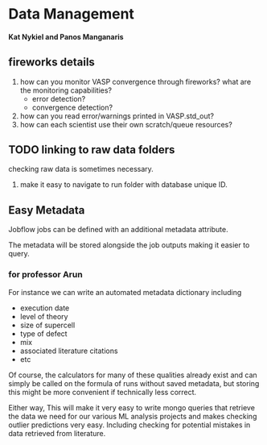 # Data Management
#### Kat Nykiel and Panos Manganaris

## fireworks details
1. how can you monitor VASP convergence through fireworks?
   what are the monitoring capabilities?
   - error detection?
   - convergence detection?
2. how can you read error/warnings printed in VASP.std_out?
3. how can each scientist use their own scratch/queue resources?

## TODO linking to raw data folders
checking raw data is sometimes necessary.

1. make it easy to navigate to run folder with database unique ID.

## Easy Metadata
Jobflow jobs can be defined with an additional metadata attribute.

The metadata will be stored alongside the job outputs making it easier to query.

### for professor Arun
For instance we can write an automated metadata dictionary including
- execution date
- level of theory
- size of supercell
- type of defect
- mix
- associated literature citations
- etc

Of course, the calculators for many of these qualities already exist
and can simply be called on the formula of runs without saved
metadata, but storing this might be more convenient if technically
less correct.

Either way, This will make it very easy to write mongo queries that
retrieve the data we need for our various ML analysis projects and
makes checking outlier predictions very easy. Including checking for
potential mistakes in data retrieved from literature.
